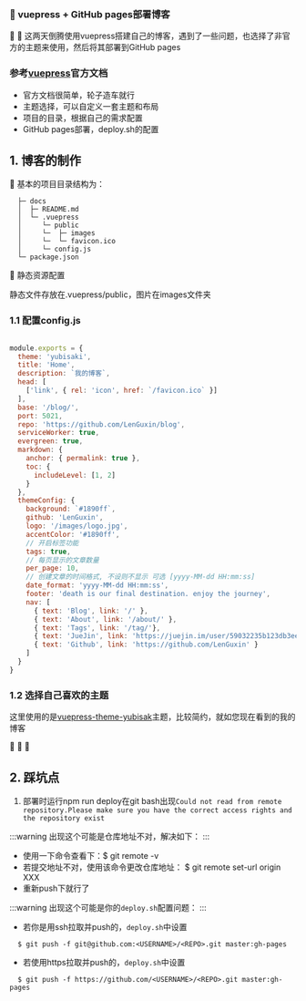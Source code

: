 ### :tada: vuepress + GitHub pages部署博客
<!-- more -->

:tada: :tada: 这两天倒腾使用vuepress搭建自己的博客，遇到了一些问题，也选择了非官方的主题来使用，然后将其部署到GitHub pages

### 参考[vuepress](https://vuepress.vuejs.org/zh/)官方文档

- 官方文档很简单，轮子造车就行
- 主题选择，可以自定义一套主题和布局
- 项目的目录，根据自己的需求配置
- GitHub pages部署，deploy.sh的配置

## 1. 博客的制作

:100: 基本的项目目录结构为：
```
  ├─ docs
  │  ├─ README.md
  │  └─ .vuepress
  │     └─ public
  │     └─  ├─ images
  │     └─  └─ favicon.ico
  │     └─ config.js
  └─ package.json
```

:100: 静态资源配置

  静态文件存放在.vuepress/public，图片在images文件夹

### 1.1 配置config.js
```js

module.exports = {
  theme: 'yubisaki',
  title: 'Home',
  description: `我的博客`,
  head: [
    ['link', { rel: 'icon', href: `/favicon.ico` }]
  ],
  base: '/blog/',
  port: 5021,
  repo: 'https://github.com/LenGuxin/blog',
  serviceWorker: true,
  evergreen: true,
  markdown: {
    anchor: { permalink: true },
    toc: {
      includeLevel: [1, 2]
    }
  },
  themeConfig: {
    background: `#1890ff`,
    github: 'LenGuxin',
    logo: '/images/logo.jpg',
    accentColor: '#1890ff',
    // 开启标签功能
    tags: true,
    // 每页显示的文章数量
    per_page: 10,
    // 创建文章的时间格式, 不设则不显示 可选 [yyyy-MM-dd HH:mm:ss]
    date_format: 'yyyy-MM-dd HH:mm:ss',
    footer: 'death is our final destination. enjoy the journey',
    nav: [
      { text: 'Blog', link: '/' },
      { text: 'About', link: '/about/' },
      { text: 'Tags', link: '/tag/'},
      { text: 'JueJin', link: 'https://juejin.im/user/59032235b123db3ee46e9004/posts' },
      { text: 'Github', link: 'https://github.com/LenGuxin' }
    ]
  }
}
```

### 1.2 选择自己喜欢的主题
这里使用的是[vuepress-theme-yubisak](https://wuwaki.me/yubisaki/usage.html)主题，比较简约，就如您现在看到的我的博客

:tada: :100: :tada:
## 2. 踩坑点

1. 部署时运行npm run deploy在git bash出现`Could not read from remote repository.Please make sure you have the correct access rights and the repository exist`

:::warning
  出现这个可能是仓库地址不对，解决如下：
:::
  - 使用一下命令查看下：$ git remote -v
  - 若提交地址不对，使用该命令更改仓库地址： $ git remote set-url origin XXX 
  - 重新push下就行了

:::warning
  出现这个可能是你的`deploy.sh`配置问题：
:::
  - 若你是用ssh拉取并push的，`deploy.sh`中设置 
  ```shell
    $ git push -f git@github.com:<USERNAME>/<REPO>.git master:gh-pages
  ```
  - 若使用https拉取并push的，`deploy.sh`中设置
  ```shell
    $ git push -f https://github.com/<USERNAME>/<REPO>.git master:gh-pages
  ```
